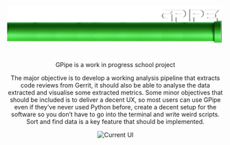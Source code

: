 #  <p align="left"> <img src="https://github.com/frankuman/GPipe/blob/main/docs/intropic.png" width="500" title="GPipe Logo"> </p>

<p align="center"> 
GPipe is a work in progress school project</p><p align="center"> 
The major objective is to develop a working analysis pipeline that extracts code reviews from
Gerrit, it should also be able to analyse the data extracted and visualise some extracted
metrics. Some minor objectives that should be included is to deliver a decent UX, so most
users can use GPipe even if they’ve never used Python before, create a decent setup for the
software so you don’t have to go into the terminal and write weird scripts. Sort and find data
is a key feature that should be implemented.
 </p>

<p align="center"> <img src="https://i.gyazo.com/900a768df7790faf80fe960b8b2a1fb6.png" width="1000" title="Current UI"></p>

